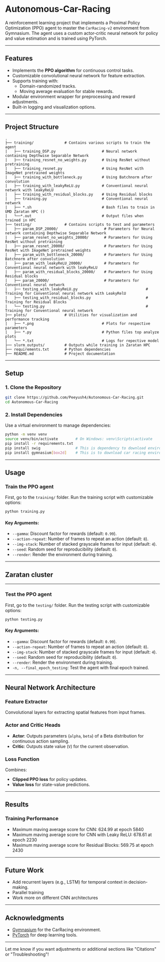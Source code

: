 # Autonomous-Car-Racing
A reinforcement learning project that implements a Proximal Policy Optimization (PPO) agent to master the `CarRacing-v2` environment from Gymnasium. The agent uses a custom actor-critic neural network for policy and value estimation and is trained using PyTorch.

---

## Features
- Implements the **PPO algorithm** for continuous control tasks.
- Customizable convolutional neural network for feature extraction.
- Supports training with:
  - Domain-randomized tracks.
  - Moving average evaluation for stable rewards.
- Modular environment wrapper for preprocessing and reward adjustments.
- Built-in logging and visualization options.

---

## **Project Structure**
```plaintext
.
├── training/              # Contains various scripts to train the agent
|   ├── training_DSP.py                     # Neural network containing Depthwise Separable Network
|   ├── training_resnet_no_weights.py       # Using ResNet without pretraining
|   ├── training_resnet.py                  # Using ResNet with ImageNet pretrained weights
|   ├── training_with_bottleneck.py         # Using Batchnorm after convolution
|   ├── training_with_leakyReLU.py          # Conventional neural network with leakyReLU
|   ├── training_with_residual_blocks.py    # Using Residual blocks 
|   ├── training.py                         # Conventional neural network
|   ├── *.sh                                # Bash files to train in UMD Zaratan HPC ()
|   └──*.out                                # Output files when trained in HPC
├── testing/               # Contains scripts to test and parameters
|   ├── param_DSP_20000/                     # Parameters for Neural network containing Depthwise Separable Network
|   ├── param_resnet_no_weights_20000/       # Parameters for Using ResNet without pretraining
|   ├── param_resnet_20000/                  # Parameters for Using ResNet with ImageNet pretrained weights
|   ├── param_with_bottleneck_20000/         # Parameters for Using Batchnorm after convolution
|   ├── param_with_leakyReLU_20000/          # Parameters for Conventional neural network with leakyReLU
|   ├── param_with_residual_blocks_20000/    # Parameters for Using Residual blocks 
|   ├── param_20000/                         # Parameters for Conventional neural network
|   ├── testing_with_leakyReLU.py                               # Training for Conventional neural network with LeakyRelU
|   ├── testing_with_residual_blocks.py                         # Training for Residual Blocks
|   └── testing.py                                              # Training for Conventional neural network
├── plots/                 # Utilities for visualization and performance tracking
|   ├── *.png                               # Plots for respective parameters
|   ├── *.py                                # Python files top analyze plots
|   └── *.txt                               # Logs for repective model
├── slurm_outputs/         # Outputs while training in Zaratan HPC
├── requirements.txt       # Python dependencies
├── README.md              # Project documentation
```

---

## **Setup**

### **1. Clone the Repository**
```bash
git clone https://github.com/Peeyush4/Autonomous-Car-Racing.git
cd Autonomous-Car-Racing
```

### **2. Install Dependencies**
Use a virtual environment to manage dependencies:
```bash
python -m venv venv
source venv/bin/activate        # On Windows: venv\Scripts\activate
pip install -r requirements.txt
pip install swig                # This is dependency to download environment
pip install gymnasium[box2d]    # This is to download car racing environment
```

---

## **Usage**

### Train the PPO agent
First, go to the `training/` folder.
Run the training script with customizable options:
```bash
python training.py 
```

#### **Key Arguments**:
- `--gamma`: Discount factor for rewards (default: `0.99`).
- `--action-repeat`: Number of frames to repeat an action (default: `8`).
- `--img-stack`: Number of stacked grayscale frames for input (default: `4`).
- `--seed`: Random seed for reproducibility (default: `0`).
- `--render`: Render the environment during training.

---

## **Zaratan cluster**

---

### Test the PPO agent
First, go to the `testing/` folder.
Run the testing script with customizable options:
```bash
python testing.py
```

#### **Key Arguments**:
- `--gamma`: Discount factor for rewards (default: `0.99`).
- `--action-repeat`: Number of frames to repeat an action (default: `8`).
- `--img-stack`: Number of stacked grayscale frames for input (default: `4`).
- `--seed`: Random seed for reproducibility (default: `0`).
- `--render`: Render the environment during training.
- `-n, --final_epoch_testing`: Test the agent with final epoch trained.

---

## **Neural Network Architecture**

### **Feature Extractor**
Convolutional layers for extracting spatial features from input frames.

### **Actor and Critic Heads**
- **Actor**: Outputs parameters (`alpha`, `beta`) of a Beta distribution for continuous action sampling.
- **Critic**: Outputs state value (`V`) for the current observation.

### **Loss Function**
Combines:
- **Clipped PPO loss** for policy updates.
- **Value loss** for state-value predictions.

---

## **Results**

### **Training Performance**
- Maximum maving average score for CNN: 624.99 at epoch 5840
- Maximum maving average score for CNN with Leaky ReLU: 678.61 at epoch 2230
- Maximum maving average score for Residual Blocks: 569.75 at epoch 2430

---

## **Future Work**
- Add recurrent layers (e.g., LSTM) for temporal context in decision-making.
- Parallel training
- Work more on different CNN architectures

---

## **Acknowledgments**
- [Gymnasium](https://gymnasium.farama.org/environments/box2d/car_racing/) for the CarRacing environment.
- [PyTorch](https://pytorch.org/) for deep learning tools.

---

Let me know if you want adjustments or additional sections like "Citations" or "Troubleshooting"!